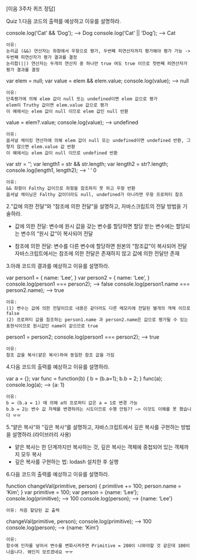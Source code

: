 [이음 3주차 퀴즈 정답]

Quiz
1.다음 코드의 출력를 예상하고 이유를 설명하라.

console.log(‘Cat’ && ‘Dog’); —> Dog
console.log(‘Cat’ || ‘Dog’); —> Cat
```
이유:
논리곱 (&&) 연산자는 좌항에서 우항으로 평가, 두번째 피연산자까지 평가해야 평가 가능 -> 두번째 피연산자가 평가 결과를 결정
논리합(||) 연산자는 두개의 연산자 중 하나만 true 여도 true 이므로 첫번째 피연산자가 평가 결과를 결정
```
var elem = null;
var value = elem && elem.value;
console.log(value); —> null
```
이유:
단축평가에 의해 elem 값이 null 또는 undefined이면 elem 값으로 평가
elem이 Truthy 값이면 elem.value 값으로 평가
이 예에서는 elem 값이 null 이므로 elem 값인 null 반환
```
value = elem?.value;
console.log(value); —> undefined
```
이유:
옵셔널 체이킹 연산자에 의해 elem 값이 null 또는 undefined이면 undefined 반환, 그렇지 않으면 elem.value 값 반환
이 예에서는 elem 값이 null 이므로 undefined 반환
```
var str = ‘’;
var length1 = str && str.length;
var length2 = str?.length;
console.log(length1, length2); —> ‘ ‘ 0
```
이유:
&& 좌항이 Falthy 값이므로 좌항을 참조하지 못 하고 우항 반환
옵셔널 체이닝은 Falthy 값이더라도 null, undefined가 아니라면 우항 프로퍼티 참조
```

2.“값에 의한 전달“와 “참조에 의한 전달“을 설명하고, 자바스크립트의 전달 방법을 기술하라.

- 값에 의한 전달: 변수에 원시 값을 갖는 변수를 할당하면 할당 받는 변수에는 할당되는 변수의 “원시 값“이 복사되어 전달

- 참조에 의한 전달: 변수를 다른 변수에 할당하면 원본의 “참조값“이 복사되어 전달
자바스크립트에서는 참조에 의한 전달은 존재하지 않고 값에 의한 전달만 존재


3.아래 코드의 결과를 예상하고 이유를 설명하라.

var person1 = {
  name: ‘Lee’,
}
var person2 = {
  name: ‘Lee’,
}
console.log(person1 === person2); —> false
console.log(person1.name === person2.name); —> true

```
이유:
(1) 변수는 값에 의한 전달이므로 내용은 같더라도 다른 메모리에 전달된 별개의 객체 이므로 false
(2) 프로퍼티 값을 참조하는 person1.name 과 person2.name은 값으로 평가될 수 있는 표현식이므로 원시값인 name이 같으므로 true
```

person1 = person2;
console.log(person1 === person2); —-> true

```
이유:
참조 값을 복사(얕은 복사)하여 동일한 참조 값을 가짐
```

4.다음 코드의 출력를 예상하고 이유를 설명하라.

var a = {};
var func = function(b) {
 b = (b.a=1);
 b.b = 2;
}
func(a);
console.log(a); —> {a: 1}

```
이유:
b = (b.a = 1) 에 의해 a의 프로퍼티 값은 a = 1로 변경 가능
b.b = 2는 변수 값 자체를 변경하려는 시도이므로 수행 안됨?? —> 이것도 이해를 못 했습니다 ㅠㅠ
```

5.“얕은 복사“와 “깊은 복사“를 설명하고, 자바스크립트에서 깊은 복사를 구현하는 방법을 설명하라.(라이브러리 사용)

- 얕은 복사는 한 단계까지만 복사하는 것, 깊은 복사는 객체에 중첩되어 있는 객체까지 모두 복사
- 깊은 복사를 구현하는 법: lodash 설치한 후 실행

6.다음 코드의 출력를 예상하고 이유를 설명하라.

function changeVal(primitive, person) {
  primitive += 100;
  person.name = ‘Kim’;
}
var primitive = 100;
var person = {name: ‘Lee’};
console.log(primitive); —> 100
console.log(person); —> {name: ‘Lee’}

```
이유: 처음 할당된 값 출력
```

changeVal(primitive, person);
console.log(primitive); —> 100
console.log(person); —> {name: ‘Kim’}
```
이유:
함수에 인자를 넣어서 변수를 변화시켜주면 Primitive = 200이 나와야할 것 같은데 100이 나옵니다. 왜인지 모르겠네요 ㅠㅠ
```